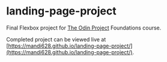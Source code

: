 # landing-page-project
Final Flexbox project for [The Odin Project](https://www.theodinproject.com) Foundations course.

Completed project can be viewed live at [https://mandi628.github.io/landing-page-project/](https://mandi628.github.io/landing-page-project/).
